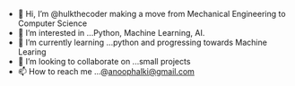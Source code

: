 - 👋 Hi, I’m @hulkthecoder making a move from Mechanical Engineering to Computer Science 
- 👀 I’m interested in ...Python, Machine Learning, AI.
- 🌱 I’m currently learning ...python and progressing towards Machine Learing 
- 💞️ I’m looking to collaborate on ...small projects
- 📫 How to reach me ...@anoophalki@gmail.com

<!---
hulkthecode/hulkthecode is a ✨ special ✨ repository because its `README.md` (this file) appears on your GitHub profile.
You can click the Preview link to take a look at your changes.
--->
